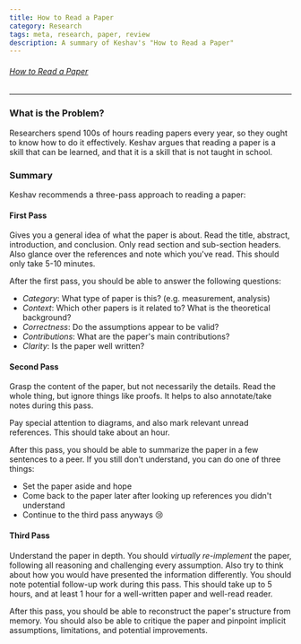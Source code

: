 ```yaml
---
title: How to Read a Paper
category: Research
tags: meta, research, paper, review
description: A summary of Keshav's "How to Read a Paper"
---
```



###### [How to Read a Paper](https://web.stanford.edu/class/cs114/reading-keshav.pdf)

---

### What is the Problem?

Researchers spend 100s of hours reading papers every year, so they ought to know how to do it effectively. Keshav argues that reading a paper is a skill that can be learned, and that it is a skill that is not taught in school.

### Summary

Keshav recommends a three-pass approach to reading a paper:

#### First Pass

Gives you a general idea of what the paper is about. Read the title, abstract, introduction, and conclusion. Only read section and sub-section headers. Also glance over the references and note which you've read. This should only take 5-10 minutes.

After the first pass, you should be able to answer the following questions:

- *Category*: What type of paper is this? (e.g. measurement, analysis)
- *Context*: Which other papers is it related to? What is the theoretical background?
- *Correctness*: Do the assumptions appear to be valid?
- *Contributions*: What are the paper's main contributions?
- *Clarity*: Is the paper well written?

#### Second Pass

Grasp the content of the paper, but not necessarily the details. Read the whole thing, but ignore things like proofs. It helps to also annotate/take notes during this pass.

Pay special attention to diagrams, and also mark relevant unread references. This should take about an hour.

After this pass, you should be able to summarize the paper in a few sentences to a peer. If you still don't understand, you can do one of three things:

- Set the paper aside and hope
- Come back to the paper later after looking up references you didn't understand
- Continue to the third pass anyways 😢

#### Third Pass

Understand the paper in depth. You should *virtually re-implement* the paper, following all reasoning and challenging every assumption. Also try to think about how you would have presented the information differently. You should note potential follow-up work during this pass. This should take up to 5 hours, and at least 1 hour for a well-written paper and well-read reader.

After this pass, you should be able to reconstruct the paper's structure from memory. You should also be able to critique the paper and pinpoint implicit assumptions, limitations, and potential improvements.

